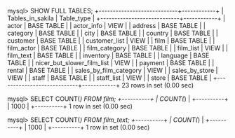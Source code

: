mysql> SHOW FULL TABLES;
+----------------------------+------------+
| Tables_in_sakila           | Table_type |
+----------------------------+------------+
| actor                      | BASE TABLE |
| actor_info                 | VIEW       |
| address                    | BASE TABLE |
| category                   | BASE TABLE |
| city                       | BASE TABLE |
| country                    | BASE TABLE |
| customer                   | BASE TABLE |
| customer_list              | VIEW       |
| film                       | BASE TABLE |
| film_actor                 | BASE TABLE |
| film_category              | BASE TABLE |
| film_list                  | VIEW       |
| film_text                  | BASE TABLE |
| inventory                  | BASE TABLE |
| language                   | BASE TABLE |
| nicer_but_slower_film_list | VIEW       |
| payment                    | BASE TABLE |
| rental                     | BASE TABLE |
| sales_by_film_category     | VIEW       |
| sales_by_store             | VIEW       |
| staff                      | BASE TABLE |
| staff_list                 | VIEW       |
| store                      | BASE TABLE |
+----------------------------+------------+
23 rows in set (0.00 sec)

mysql> SELECT COUNT(*) FROM film;
+----------+
| COUNT(*) |
+----------+
|     1000 |
+----------+
1 row in set (0.00 sec)

mysql> SELECT COUNT(*) FROM film_text;
+----------+
| COUNT(*) |
+----------+
|     1000 |
+----------+
1 row in set (0.00 sec)